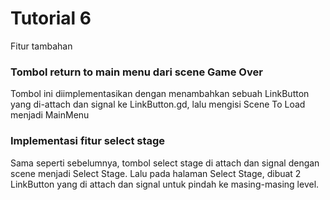 # Tutorial 6

Fitur tambahan

### Tombol return to main menu dari scene Game Over
Tombol ini diimplementasikan dengan menambahkan sebuah LinkButton yang di-attach dan signal ke LinkButton.gd, lalu mengisi Scene To Load menjadi MainMenu

### Implementasi fitur select stage
Sama seperti sebelumnya, tombol select stage di attach dan signal dengan scene menjadi Select Stage.
Lalu pada halaman Select Stage, dibuat 2 LinkButton yang di attach dan signal untuk pindah ke masing-masing level.